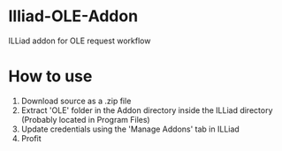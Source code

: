 # Illiad-OLE-Addon
ILLiad addon for OLE request workflow

# How to use
1. Download source as a .zip file
2. Extract 'OLE' folder in the Addon directory inside the ILLiad directory (Probably located in Program Files)
3. Update credentials using the 'Manage Addons' tab in ILLiad
4. Profit
